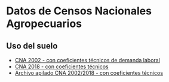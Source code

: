 # Datos de Censos Nacionales Agropecuarios
## Uso del suelo
- [CNA 2002 - con coeficientes técnicos de demanda laboral](./data/proc/uso_suelo_2002_con_coeficientes.csv')
- [CNA 2018 - con coeficientes técnicos](./data/proc/uso_suelo_2018_con_coeficientes.csv')
- [Archivo apilado CNA 2002/2018 - con coeficientes técnicos](./data/proc/uso_suelo_2002_2018_coefs.csv')
